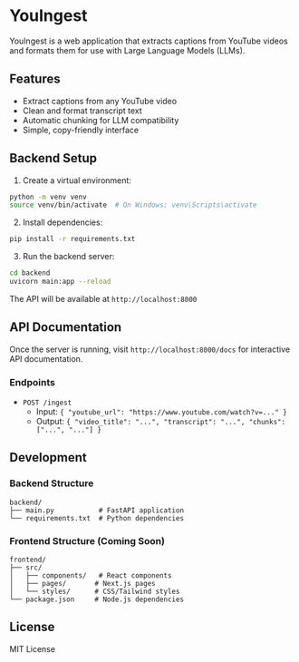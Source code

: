 # YouIngest

YouIngest is a web application that extracts captions from YouTube videos and formats them for use with Large Language Models (LLMs).

## Features

- Extract captions from any YouTube video
- Clean and format transcript text
- Automatic chunking for LLM compatibility
- Simple, copy-friendly interface

## Backend Setup

1. Create a virtual environment:
```bash
python -m venv venv
source venv/bin/activate  # On Windows: venv\Scripts\activate
```

2. Install dependencies:
```bash
pip install -r requirements.txt
```

3. Run the backend server:
```bash
cd backend
uvicorn main:app --reload
```

The API will be available at `http://localhost:8000`

## API Documentation

Once the server is running, visit `http://localhost:8000/docs` for interactive API documentation.

### Endpoints

- `POST /ingest`
  - Input: `{ "youtube_url": "https://www.youtube.com/watch?v=..." }`
  - Output: `{ "video_title": "...", "transcript": "...", "chunks": ["...", "..."] }`

## Development

### Backend Structure
```
backend/
├── main.py           # FastAPI application
└── requirements.txt  # Python dependencies
```

### Frontend Structure (Coming Soon)
```
frontend/
├── src/
│   ├── components/   # React components
│   ├── pages/       # Next.js pages
│   └── styles/      # CSS/Tailwind styles
└── package.json     # Node.js dependencies
```

## License

MIT License 